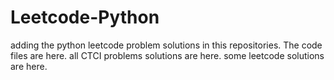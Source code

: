 # Leetcode-Python
adding the python leetcode problem solutions in this repositories. 
The code files are here.
all CTCI problems solutions are here.
some leetcode solutions are here.

































































































































































































































































































































































































































































































































































































































































































































































































































































































































































































































































